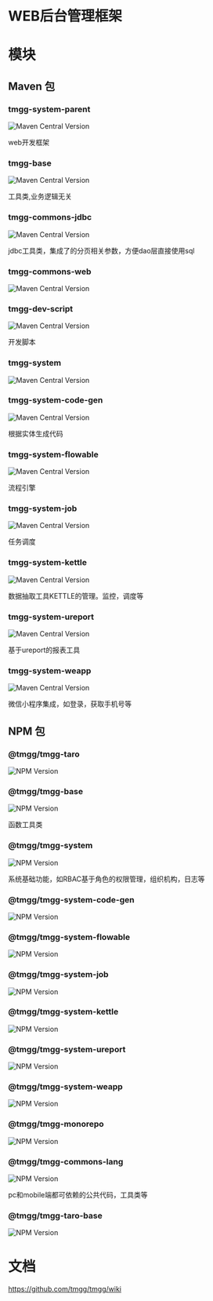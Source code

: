 # WEB后台管理框架

# 模块
## Maven 包
### tmgg-system-parent
![Maven Central Version](https://img.shields.io/maven-central/v/io.github.tmgg/tmgg-system-parent) 

web开发框架
### tmgg-base
![Maven Central Version](https://img.shields.io/maven-central/v/io.github.tmgg/tmgg-base) 

工具类,业务逻辑无关
### tmgg-commons-jdbc
![Maven Central Version](https://img.shields.io/maven-central/v/io.github.tmgg/tmgg-commons-jdbc) 

jdbc工具类，集成了的分页相关参数，方便dao层直接使用sql
### tmgg-commons-web
![Maven Central Version](https://img.shields.io/maven-central/v/io.github.tmgg/tmgg-commons-web) 
### tmgg-dev-script
![Maven Central Version](https://img.shields.io/maven-central/v/io.github.tmgg/tmgg-dev-script) 

开发脚本
### tmgg-system
![Maven Central Version](https://img.shields.io/maven-central/v/io.github.tmgg/tmgg-system) 
### tmgg-system-code-gen
![Maven Central Version](https://img.shields.io/maven-central/v/io.github.tmgg/tmgg-system-code-gen) 

根据实体生成代码
### tmgg-system-flowable
![Maven Central Version](https://img.shields.io/maven-central/v/io.github.tmgg/tmgg-system-flowable) 

流程引擎
### tmgg-system-job
![Maven Central Version](https://img.shields.io/maven-central/v/io.github.tmgg/tmgg-system-job) 

任务调度
### tmgg-system-kettle
![Maven Central Version](https://img.shields.io/maven-central/v/io.github.tmgg/tmgg-system-kettle) 

数据抽取工具KETTLE的管理。监控，调度等
### tmgg-system-ureport
![Maven Central Version](https://img.shields.io/maven-central/v/io.github.tmgg/tmgg-system-ureport) 

基于ureport的报表工具
### tmgg-system-weapp
![Maven Central Version](https://img.shields.io/maven-central/v/io.github.tmgg/tmgg-system-weapp) 

微信小程序集成，如登录，获取手机号等
## NPM 包
### @tmgg/tmgg-taro
![NPM Version](https://img.shields.io/npm/v/@tmgg/tmgg-taro)


### @tmgg/tmgg-base
![NPM Version](https://img.shields.io/npm/v/@tmgg/tmgg-base)

函数工具类
### @tmgg/tmgg-system
![NPM Version](https://img.shields.io/npm/v/@tmgg/tmgg-system)

系统基础功能，如RBAC基于角色的权限管理，组织机构，日志等
### @tmgg/tmgg-system-code-gen
![NPM Version](https://img.shields.io/npm/v/@tmgg/tmgg-system-code-gen)
### @tmgg/tmgg-system-flowable
![NPM Version](https://img.shields.io/npm/v/@tmgg/tmgg-system-flowable)
### @tmgg/tmgg-system-job
![NPM Version](https://img.shields.io/npm/v/@tmgg/tmgg-system-job)
### @tmgg/tmgg-system-kettle
![NPM Version](https://img.shields.io/npm/v/@tmgg/tmgg-system-kettle)
### @tmgg/tmgg-system-ureport
![NPM Version](https://img.shields.io/npm/v/@tmgg/tmgg-system-ureport)
### @tmgg/tmgg-system-weapp
![NPM Version](https://img.shields.io/npm/v/@tmgg/tmgg-system-weapp)
### @tmgg/tmgg-monorepo
![NPM Version](https://img.shields.io/npm/v/@tmgg/tmgg-monorepo)
### @tmgg/tmgg-commons-lang
![NPM Version](https://img.shields.io/npm/v/@tmgg/tmgg-commons-lang)

pc和mobile端都可依赖的公共代码，工具类等
### @tmgg/tmgg-taro-base
![NPM Version](https://img.shields.io/npm/v/@tmgg/tmgg-taro-base)


# 文档
https://github.com/tmgg/tmgg/wiki

